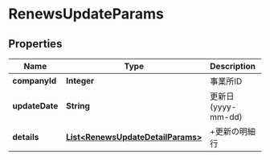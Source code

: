 

# RenewsUpdateParams

## Properties

Name | Type | Description | Notes
------------ | ------------- | ------------- | -------------
**companyId** | **Integer** | 事業所ID | 
**updateDate** | **String** | 更新日 (yyyy-mm-dd) | 
**details** | [**List&lt;RenewsUpdateDetailParams&gt;**](RenewsUpdateDetailParams.md) | +更新の明細行 | 



